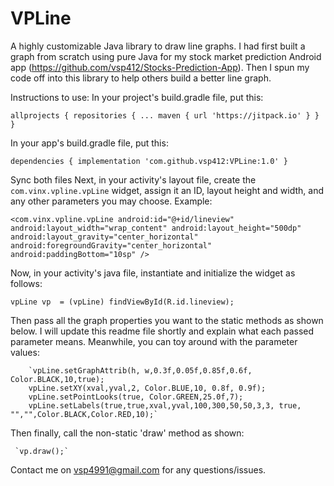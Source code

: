# VPLine
A highly customizable Java library to draw line graphs. I had first built a graph from scratch using pure Java for my stock market prediction Android app (https://github.com/vsp412/Stocks-Prediction-App). Then I spun my code off into this library to help others build a better line graph.

Instructions to use:
In your project's build.gradle file, put this:

`allprojects {
		repositories {
			...
			maven { url 'https://jitpack.io' }
		}
	}`
	
In your app's build.gradle file, put this: 

`dependencies {
	        implementation 'com.github.vsp412:VPLine:1.0'
	}`
	
Sync both files
Next, in your activity's layout file, create the `com.vinx.vpline.vpLine` widget, assign it an ID, layout height and width, and any other parameters you may choose. Example:
 
 `<com.vinx.vpline.vpLine
                android:id="@+id/lineview"
                android:layout_width="wrap_content"
                android:layout_height="500dp"
                android:layout_gravity="center_horizontal"
                android:foregroundGravity="center_horizontal"
                android:paddingBottom="10sp" />`
                
Now, in your activity's java file, instantiate and initialize the widget as follows:

 `vpLine vp  = (vpLine) findViewById(R.id.lineview);`

Then pass all the graph properties you want to the static methods as shown below. I will update this readme file shortly and explain what each passed parameter means. Meanwhile, you can toy around with the parameter values:

        `vpLine.setGraphAttrib(h, w,0.3f,0.05f,0.85f,0.6f, Color.BLACK,10,true);
        vpLine.setXY(xval,yval,2, Color.BLUE,10, 0.8f, 0.9f);
        vpLine.setPointLooks(true, Color.GREEN,25.0f,7);
        vpLine.setLabels(true,true,xval,yval,100,300,50,50,3,3, true, "","",Color.BLACK,Color.RED,10);`

Then finally, call the non-static 'draw' method as shown:
  
     `vp.draw();`
     
Contact me on vsp4991@gmail.com for any questions/issues.     



     
     


